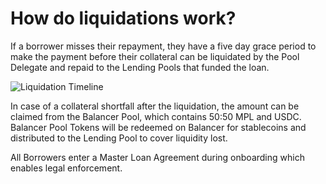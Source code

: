 # How do liquidations work?

If a borrower misses their repayment, they have a five day grace period to make the payment before their collateral can be liquidated by the Pool Delegate and repaid to the Lending Pools that funded the loan.

![Liquidation Timeline](https://user-images.githubusercontent.com/44272939/177788631-8290f867-113c-47c4-922f-3a498da3a631.png)

In case of a collateral shortfall after the liquidation, the amount can be claimed from the Balancer Pool, which contains 50:50 MPL and USDC. Balancer Pool Tokens will be redeemed on Balancer for stablecoins and distributed to the Lending Pool to cover liquidity lost.

All Borrowers enter a Master Loan Agreement during onboarding which enables legal enforcement.
